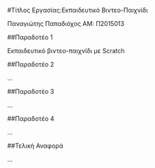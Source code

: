 #Τίτλος Εργασίας:Εκπαιδευτικό Βιντεο-Παιχνίδι

Παναγιώτης Παπαδιόχος 
ΑΜ: Π2015013

##Παραδοτέο 1

Εκπαιδευτικό βιντεο-παιχνίδι με Scratch

##Παραδοτέο 2

...

##Παραδοτέο 3

...

##Παραδοτέο 4

...

##Τελική Αναφορά

...
